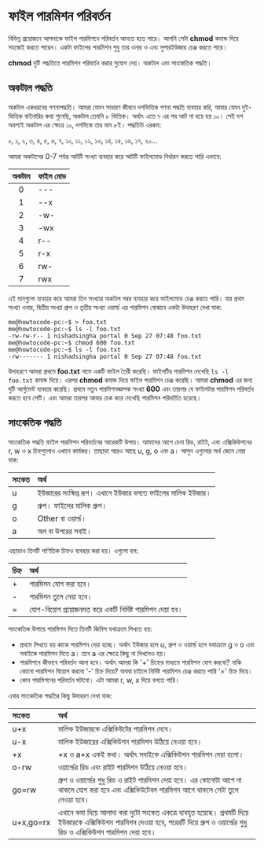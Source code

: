 # ফাইল পারমিশন পরিবর্তন

বিভিন্ন প্রয়োজনে আপনাকে ফাইল পারমিশনে পরিবর্তন আনতে হতে পারে। আপনি সেটা **chmod** কমান্ড দিয়ে সহজেই করতে পারেন। একটা ফাইলের পারমিশন শুধু তার ওনার ও এবং সুপারইউজার চেঞ্জ করতে পারে।

**chmod** দুটি পদ্ধতিতে পারমিশন পরিবর্তন করার সুযোগ দেয়। অকটাল এবং সাংকেতিক পদ্ধতি।

## অকটাল পদ্ধতি

অকটাল একধরনের গণনাপদ্ধতি। আমরা যেমন সাধারণ জীবনে দশভিত্তিক গণনা পদ্ধতি ব্যবহার করি, আবার যেমন দুই-ভিত্তিক বাইনারির কথা শুনেছি, অকটাল তেমনি ৮ ভিত্তিক। অর্থাৎ এতে ৭ এর পর আট না হয়ে হয় ১০। সেই দশ অবশ্যই অকটাল এর ক্ষেত্রে ১০, দশমিকে তার মান ৮ই। পদ্ধতিটা এরকম:

০, ১, ২, ৩, ৪, ৫, ৬, ৭, ১০, ১১, ১২, ১৩, ১৪, ১৫, ১৬, ১৭, ২০...

আমরা অকটালের 0-7 পর্যন্ত আটটি সংখ্যা ব্যবহার করে আটটি ফাইলমোড নির্ধারন করতে পারি এভাবে:

| অকটাল | ফাইল মোড |
| :---: | :--- |
| 0 | --- |
| 1 | --x |
| 2 | -w- |
| 3 | -wx |
| 4 | r-- |
| 5 | r-x |
| 6 | rw- |
| 7 | rwx |

এই মানগুলো ব্যবহার করে আমরা তিন সংখ্যার অকটাল নম্বর ব্যবহার করে ফাইলমোড চেঞ্জ করতে পারি। যার প্রথম সংখ্যা ওনার, দ্বিতীয় সংখ্যা গ্রুপ ও তৃতীয় সংখ্যা ওয়ার্ল্ড এর পারমিশন বোঝাবে একটা উদাহরণ দেখা যাক:

```text
me@howtocode-pc:~$ > foo.txt
me@howtocode-pc:~$ ls -l foo.txt 
-rw-rw-r-- 1 nishadsingha portal 0 Sep 27 07:48 foo.txt
me@howtocode-pc:~$ chmod 600 foo.txt
me@howtocode-pc:~$ ls -l foo.txt 
-rw------- 1 nishadsingha portal 0 Sep 27 07:48 foo.txt
```

উদাহরণে আমরা প্রথমে **foo.txt** নামে একটি ফাইল তৈরী করেছি। ফাইলটির পারমিশন দেখেছি `ls -l foo.txt` কমান্ড দিয়ে। এরপর **chmod** কমান্ড দিয়ে ফাইল পারমিশন চেঞ্জ করেছি। আমরা **chmod** এর জন্য দুটি আর্গুমেন্ট ব্যবহার করেছি। প্রথমে নতুন পারমিশনজ্ঞাপক সংখ্যা **600** এবং তারপর যে ফাইলটার পারমিশন পরিবর্তন করতে হবে সেটি। এবং আমরা তারপর আবার চেক করে দেখেছি পারমিশন পরিবর্তিত হয়েছে।

## সাংকেতিক পদ্ধতি

সাংকেতিক পদ্ধতি ফাইল পারমিশন পরিবর্তনের আরেকটি উপায়। আমাদের আগে চেনা রিড, রাইট, এবং এক্সিকিউশনের r, w ও x চিহ্নগুলোও এখানে কার্যকর। তাছাড়া আরও আছে u, g, o এবং a। আসুন এগুলোর অর্থ জেনে নেয়া যাক:

| সংকেত | অর্থ |
| :--- | :--- |
| u | ইউজারের সংক্ষিপ্ত রূপ। এখানে ইউজার বলতে ফাইলের মালিক ইউজার। |
| g | গ্রুপ। ফাইলের মালিক গ্রুপ। |
| o | Other বা ওয়ার্ল্ড। |
| a | অল বা উপরের সবাই। |

এছাড়াও তিনটি গাণিতিক চিহ্নও ব্যবহার করা হয়। এগুলো হল:

| চিহ্ন | অর্থ |
| :--- | :--- |
| + | পারমিশন যোগ করা হবে। |
| - | পারমিশন তুলে নেয়া হবে। |
| = | যোগ-বিয়োগ প্রয়োজনমত করে একটি নির্দিষ্ট পারমিশন দেয়া হব। |

সাংকেতিক উপায়ে পারমিশন দিতে তিনটি জিনিস যথাক্রমে লিখতে হয়:

* প্রথমে লিখতে হয় কাকে পারমিশন দেয়া হচ্ছে। অর্থাৎ ইউজার হলে u, গ্রুপ ও ওয়ার্ল্ড হলে যথাক্রমে g ও o এবং সবাইকে পারমিশন দিতে a। তবে a এর ক্ষেত্রে কিছু না লিখলেও হয়।
* পারমিশনে কীভাবে পরিবর্তন আনা হবে। অর্থাৎ আমরা কি '+' চিহ্নের মাধ্যমে পারমিশন যোগ করবো? নাকি কোনো পারমিশন বিয়োগ করবো '-' চিহ্ন দিয়ে? অথবা চাইলে নির্দিষ্ট পারমিশন চেঞ্জ করতে পারি '=' চিহ্ন দিয়ে।
* কোন পারমিশনের পরিবর্তন ঘটাবো। এটা আমরা r, w, x দিয়ে বলতে পারি।

এবার সাংকেতিক পদ্ধতির কিছু উদাহরণ দেখা যাক:

| সংকেত | অর্থ |
| :--- | :--- |
| u+x | মালিক ইউজারকে এক্সিকিউটের পারমিশন দেবে। |
| u-x | মালিক ইউজারের এক্সিকিউশন পারমিশন উঠিয়ে নেওয়া হবে। |
| +x | +x ও a+x একই কথা। অর্থাৎ সবাইকে এক্সিকিউশন পারমিশন দেয়া হলো। |
| o-rw | ওয়ার্ল্ডের রিড এবং রাইট পারমিশন উঠিয়ে নেওয়া হবে। |
| go=rw | গ্রুপ ও ওয়ার্ল্ডের শুধু রিড ও রাইট পারমিশন দেয়া হবে। এর কোনোটা আগে না থাকলে যোগ করা হবে এবং এক্সিকিউটেবল পারমিশন আগে থাকলে সেটা তুলে নেওয়া হবে। |
| u+x,go=rx | এখানে কমা দিয়ে আলাদা করা দুটো সংকেত একত্রে ব্যবহৃত হয়েছে। প্রথমটি দিয়ে ইউজারকে এক্সিকিউশন পারমিশন দেওয়া হবে, পরেরটি দিয়ে গ্রুপ ও ওয়ার্ল্ডের শুধু রিড ও এক্সিকিউশন পারমিশন দেয়া হবে। |

